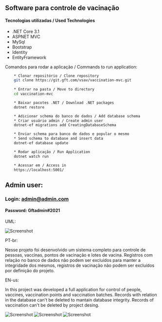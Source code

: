 ## Software para controle de vacinação


#### Tecnologias utilizadas / Used Technologies
* .NET Core 3.1
* ASPNET MVC
* MySql
* Bootstrap
* Identity
* EntityFramework

Comandos para rodar a aplicação / Commands to run application:

```bash
    * Clonar repositório / Clone repository
    git clone https://git.gft.com/vsav/vaccination-mvc.git
    
    * Entrar na pasta / Move to directory
    cd vaccination-mvc

    * Baixar pacotes .NET / Download .NET packages
    dotnet restore

    * Adicionar schema do banco de dados / Add database schema
    * Criar usuário admin / Create admin user
    dotnet-ef migrations add CreatingDatabaseSchema

    * Enviar schema para banco de dados e popular o mesmo
    * Send schema to database and insert data
    dotnet-ef database update

    * Rodar aplicação / Run Application
    dotnet watch run

    * Acessar em / Access in
    https://localhost:5001/
```

## Admin user:

### **Login:** admin@admin.com

#### **Password:** Gftadmin#2021

UML:

![Screenshot](https://git.gft.com/vsav/vaccination-mvc/-/raw/master/Images/UML.jpg)


PT-br:

Nesse projeto foi desenvolvido um sistema completo para controle de pessoas, vaccinas, pontos de vacinação e lotes de vacina.
Registros com relação no banco de dados não podem ser excluídos para manter a integridade dos mesmos, registros de vacinação não podem ser excluídos por definição do projeto.

EN-us:

In this project was developed a full application for control of people, vaccines, vaccination points and vaccination batches.
Records with relation in the database can't be deleted to mantain database integrity.
Records of vaccination can't be deleted by project desing.


![Screenshot](https://git.gft.com/vsav/vaccination-mvc/-/raw/master/Images/Index.jpg)
![Screenshot](https://git.gft.com/vsav/vaccination-mvc/-/raw/master/Images/Person.jpg)
![Screenshot](https://git.gft.com/vsav/vaccination-mvc/-/raw/master/Images/Record.jpg)


